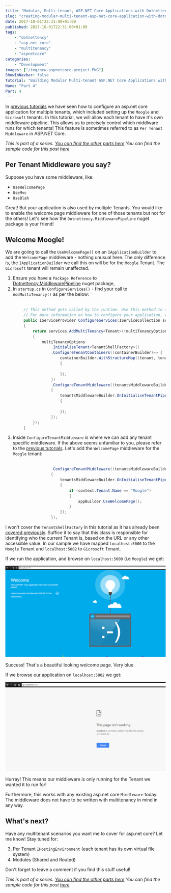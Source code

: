 ```yaml
---
title: "Modular, Multi-tenant, ASP.NET Core Applications with Dotnettency - Part 4"
slug: "creating-modular-multi-tenant-asp-net-core-application-with-dotnettency-part-4"
date: 2017-10-01T22:31:00+01:00
published: 2017-10-01T22:31:00+01:00
tags: 
    - "dotnettency"
    - "asp.net core"
    - "multitenancy" 
    - "aspnetcore"
categories:
    - "Development"
images: ["/img/new-aspnetcore-project.PNG"]
ShowInNavbar: false
Tutorial: "Building Modular Multi-tenant ASP.NET Core Applications with Dotnettency"
Name: "Part 4"
Part: 4
---
```


In [previous tutorials](/tags/dotnettency) we have seen how to configure an asp.net core application for multiple tenants, which included setting up the `Moogle` and `Gicrosoft` tenants.
In this tutorial, we will allow each tenant to have it's own middleware pipeline. This allows us to precisely control which middlware runs for which tenants!
This feature is sometimes referred to as `Per Tenant Middleware` in ASP.NET Core.

*This is part of a series. [You can find the other parts here](/tags/dotnettency)*
*You can find the sample code for this post [here](https://github.com/dazinator/Dotnettency.Samples)*
<!--more--> 

## Per Tenant Middleware you say?

Suppose you have some middleware, like:

- `UseWelcomePage`
- `UseMvc`
- `UseBlah`

Great! But your application is also used by multiple Tenants. You would like to enable the welcome page middleware for one of those tenants but not for the others!
Let's see how the `Dotnettency.MiddlewarePipeline` nuget package is your friend!

## Welcome Moogle!

We are goiing to call the `UseWelcomePage()` on an `IApplicationBuilder` to add the `WelcomePage` middleware - nothing unusual here. The only difference is, 
the `IApplicationBuilder` we call this on will be for the `Moogle` Tenant. The `Gicrosoft` tenant will remain unaffected.

1. Ensure you have a `Package Reference` to [Dotnettency.MiddlewarePipeline](https://www.nuget.org/packages/Dotnettency.MiddlewarePipeline/) nuget package,
2. In `startup.cs` in `ConfigureServices()` - find your call to `AddMultiTenancy()` as per the below:
```csharp

        // This method gets called by the runtime. Use this method to add services to the container.
        // For more information on how to configure your application, visit https://go.microsoft.com/fwlink/?LinkID=398940
        public IServiceProvider ConfigureServices(IServiceCollection services)
        {
            return services.AddMultiTenancy<Tenant>((multiTenancyOptions) =>
            {
                multiTenancyOptions
                    .InitialiseTenant<TenantShellFactory>()
                    .ConfigureTenantContainers((containerBuilder)=> {
                        containerBuilder.WithStructureMap((tenant, tenantServices) =>
                        {

                        });
                    })
                    .ConfigureTenantMiddleware((tenantsMiddlewareBuilder) =>
                    {
                        tenantsMiddlewareBuilder.OnInitialiseTenantPipeline((context, appBuilder) =>
                        {
                           
                        });
                    });
            });
        }

```

3. Inside `ConfigureTenantMiddleware` is where we can add any tenant specific middleware. If the above seems unfamiliar to you, please refer to the [previous tutorials](/tags/dotnettency/). Let's add the `WelcomePage` middleware for the `Moogle` tenant:
```csharp

                    .ConfigureTenantMiddleware((tenantsMiddlewareBuilder) =>
                    {
                        tenantsMiddlewareBuilder.OnInitialiseTenantPipeline((context, appBuilder) =>
                        {
                            if (context.Tenant.Name == "Moogle")
                            {
                                appBuilder.UseWelcomePage();
                            }
                        });
                    });                            

```


I won't cover the `TenantShellFactory` in this tutorial as it has already been [covered previously](/tags/dotnettency/). Suffice it to say that 
this class is responsible for identifying who the current Tenant is, based on the URL or any other accessible value. In our sample we have mapped 
`localhost:5000` to the `Moogle` Tenant and `localhost:5002` to `Gicrosoft` Tenant.

If we run the application, and browse on `localhost:5000` (i.e `Moogle`) we get:

![hellopagemiddleware.PNG](/img/hellopagemiddleware.PNG)

Success! That's a beautiful looking welcome page. Very blue.

If we browse our application on `localhost:5002` we get:

![error500.PNG](/img/error500.PNG)

Hurray! This means our middleware is only running for the Tenant we wanted it to run for!

Furthermore, this works with any existing asp.net core `Middleware` today. The middleware does not have to be written with multitenancy in mind in any way.

## What's next?

Have any multitenant scenarios you want me to cover for asp.net core? Let me know!
Stay tuned for:

3. Per Tenant `IHostingEnvironment` (each tenant has its own virtual file system)
4. Modules (Shared and Routed)

Don't forget to leave a comment if you find this stuff useful!

*This is part of a series. [You can find the other parts here](/tags/dotnettency)*
*You can find the sample code for this post [here](https://github.com/dazinator/Dotnettency.Samples)*